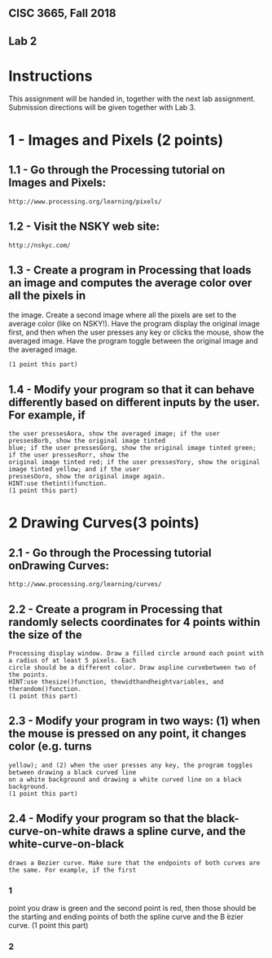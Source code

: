 ## CISC 3665, Fall 2018

## Lab 2

# Instructions

This assignment will be handed in, together with the next lab assignment. Submission directions will be given
together with Lab 3.

# 1 - Images and Pixels (2 points)

## 1.1 - Go through the Processing tutorial on Images and Pixels:

```
http://www.processing.org/learning/pixels/
```
## 1.2 - Visit the NSKY web site:
```
http://nskyc.com/
```
## 1.3 - Create a program in Processing that loads an image and computes the average color over all the pixels in
the image. Create a second image where all the pixels are set to the average color (like on NSKY!). Have
the program display the original image first, and then when the user presses any key or clicks the mouse,
show the averaged image. Have the program toggle between the original image and the averaged image.
```
(1 point this part)
```
## 1.4 - Modify your program so that it can behave differently based on different inputs by the user. For example, if

```
the user pressesAora, show the averaged image; if the user pressesBorb, show the original image tinted
blue; if the user pressesGorg, show the original image tinted green; if the user pressesRorr, show the
original image tinted red; if the user pressesYory, show the original image tinted yellow; and if the user
pressesOoro, show the original image again.
HINT:use thetint()function.
(1 point this part)
```
# 2 Drawing Curves(3 points)

## 2.1 - Go through the Processing tutorial onDrawing Curves:

```
http://www.processing.org/learning/curves/
```
## 2.2 - Create a program in Processing that randomly selects coordinates for 4 points within the size of the

```
Processing display window. Draw a filled circle around each point with a radius of at least 5 pixels. Each
circle should be a different color. Draw aspline curvebetween two of the points.
HINT:use thesize()function, thewidthandheightvariables, and therandom()function.
(1 point this part)
```
## 2.3 - Modify your program in two ways: (1) when the mouse is pressed on any point, it changes color (e.g. turns

```
yellow); and (2) when the user presses any key, the program toggles between drawing a black curved line
on a white background and drawing a white curved line on a black background.
(1 point this part)
```
## 2.4 - Modify your program so that the black-curve-on-white draws a spline curve, and the white-curve-on-black

```
draws a Bezier curve. Make sure that the endpoints of both curves are the same. For example, if the first
```
### 1


point you draw is green and the second point is red, then those should be the starting and ending points of
both the spline curve and the B ́ezier curve.
(1 point this part)

### 2


